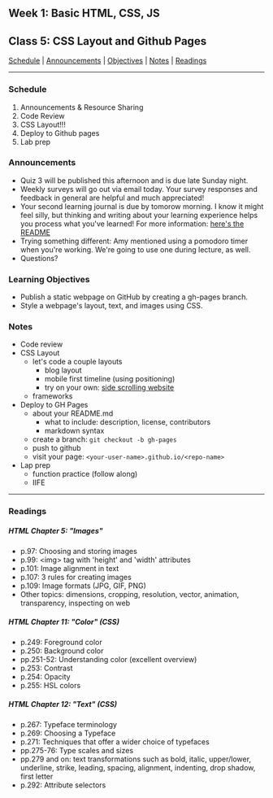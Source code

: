 ## **Week 1: Basic HTML, CSS, JS**
## Class 5: CSS Layout and Github Pages

[Schedule](#schedule) | [Announcements](#announcements) | [Objectives](#learning-objectives) | [Notes](#notes) | [Readings](#readings)

<hr></hr>

### Schedule
1. Announcements & Resource Sharing
1. Code Review
1. CSS Layout!!!
1. Deploy to Github pages
1. Lab prep

### Announcements
- Quiz 3 will be published this afternoon and is due late Sunday night.
- Weekly surveys will go out via email today. Your survey responses and feedback in general are helpful and much appreciated!
- Your second learning journal is due by tomorow morning. I know it might feel silly, but thinking and writing about your learning experience helps you process what you've learned! For more information: [here's the README](https://github.com/codefellowspdx/201d-spring-2017/tree/master/class-02-intro_js_html_css-arrays/learning-journal)
- Trying something different: Amy mentioned using a pomodoro timer when you're working. We're going to use one during lecture, as well.
- Questions?

### Learning Objectives 
- Publish a static webpage on GitHub by creating a gh-pages branch.
- Style a webpage's layout, text, and images using CSS.

### Notes
- Code review
- CSS Layout
	- let's code a couple layouts
		- blog layout
		- mobile first timeline (using positioning)
		- try on your own: [side scrolling website](http://web.archive.org/web/20140816000955/myspace.com)
	- frameworks
- Deploy to GH Pages
	- about your README.md
		- what to include: description, license, contributors
		- markdown syntax
	- create a branch: `git checkout -b gh-pages`
	- push to github
	- visit your page: `<your-user-name>.github.io/<repo-name>`
- Lap prep
	- function practice (follow along)
	- IIFE

<hr></hr>

### Readings

##### HTML Chapter 5: "Images"

- p.97: Choosing and storing images
- p.99: \<img> tag with 'height' and 'width' attributes
- p.101: Image alignment in text
- p.107: 3 rules for creating images
- p.109: Image formats (JPG, GIF, PNG)
- Other topics: dimensions, cropping, resolution, vector, animation, transparency, inspecting on web

##### HTML Chapter 11: "Color" (CSS)

- p.249: Foreground color
- p.250: Background color
- pp.251-52: Understanding color (excellent overview)
- p.253: Contrast
- p.254: Opacity
- p.255: HSL colors

##### HTML Chapter 12: "Text" (CSS)

- p.267: Typeface terminology
- p.269: Choosing a Typeface
- p.271: Techniques that offer a wider choice of typefaces
- pp.275-76: Type scales and sizes
- pp.279 and on: text transformations such as bold, italic, upper/lower, underline, strike, leading, spacing, alignment, indenting, drop shadow, first letter
- p.292: Attribute selectors
